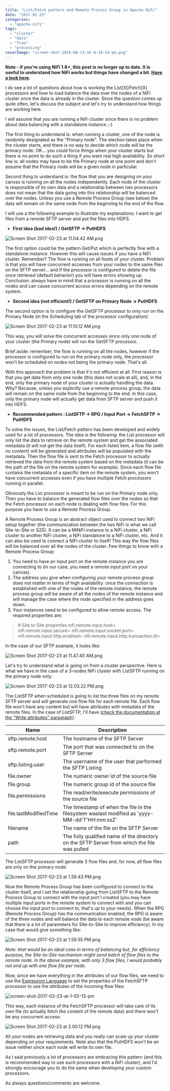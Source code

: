 ```yaml
---
title: "List/Fetch pattern and Remote Process Group in Apache NiFi"
date: "2017-02-23"
categories: 
  - "apache-nifi"
tags: 
  - "cluster"
  - "data"
  - "flow"
  - "processing"
coverImage: "screen-shot-2016-08-13-at-8-18-54-pm.png"
---
```


**Note - if you're using NiFi 1.8+, this post is no longer up to date. It is useful to understand how NiFi works but things have changed a bit. [Have a look here](https://pierrevillard.com/2018/10/29/nifi-1-8-revolutionizing-the-list-fetch-pattern-and-more/).**

I do see a lot of questions about how is working the List\[X\]/Fetch\[X\] processors and how to load balance the data over the nodes of a NiFi cluster once the data is already in the cluster. Since the question comes up quite often, let's discuss the subject and let's try to understand how things are working here.

I will assume that you are running a NiFi cluster since there is no problem about data balancing with a standalone instance ;-)

The first thing to understand is: when running a cluster, one of the node is randomly designated as the "Primary node". The election takes place when the cluster starts, and there is no way to decide which node will be the primary node. OK... you could force things when your cluster starts but there is no point to do such a thing if you want real high availability. So short line is: all nodes may have to be the Primary node at one point and don't assume that the Primary node will be a given node in particular.

Second thing to understand is: the flow that you are designing on your canvas is running on all the nodes independently. Each node of the cluster is responsible of its own data and a relationship between two processors does not mean that the data going into this relationship will be balanced over the nodes. Unless you use a Remote Process Group (see below) the data will remain on the same node from the beginning to the end of the flow.

I will use a the following example to illustrate my explanations: I want to get files from a remote SFTP server and put the files into HDFS.

- **First idea (bad idea!) / GetSFTP -> PutHDFS**

![Screen Shot 2017-02-23 at 11.04.42 AM.png](images/screen-shot-2017-02-23-at-11-04-42-am.png)

The first option could be the pattern Get/Put which is perfectly fine with a standalone instance. However this will cause issues if you have a NiFi cluster. Remember? The flow is running on all hosts of your cluster. Problem is that you will have concurrent accesses from your nodes to the same files on the SFTP server... and if the processor is configured to delete the file once retrieved (default behavior) you will have errors showing up. Conclusion: always have in mind that a processor is running on all the nodes and can cause concurrent access errors depending on the remote system.

- **Second idea (not efficient!) / GetSFTP on Primary Node -> PutHDFS**

The second option is to configure the GetSFTP processor to only run on the Primary Node (in the Scheduling tab of the processor configuration):

![Screen Shot 2017-02-23 at 11.10.12 AM.png](images/screen-shot-2017-02-23-at-11-10-12-am.png)

This way, you will solve the concurrent accesses since only one node of your cluster (the Primary node) will run the GetSFTP processor.

Brief aside: remember, the flow is running on all the nodes, however if the processor is configured to run on the primary node only, the processor won't be scheduled on nodes not being the primary node. That's all.

With this approach the problem is that it's not efficient at all. First reason is that you get data from only one node (this does not scale at all), and, in the end, only the primary node of your cluster is actually handling the data. Why? Because, unless you explicitly use a remote process group, the data will remain on the same node from the beginning to the end. In this case, only the primary node will actually get data from SFTP server and push it into HDFS.

- **Recommended pattern : ListSFTP -> RPG / Input Port -> FetchSFTP -> PutHDFS**

To solve the issues, the List/Fetch pattern has been developed and widely used for a lot of processors. The idea is the following: the List processor will only list the data to retrieve on the remote system and get the associated metadata (it will not get the data itself). For each listed item, a flow file (with no content) will be generated and attributes will be populated with the metadata. Then the flow file is sent to the Fetch processor to actually retrieved the data from the remote system based on the metadata (it can be the path of the file on the remote system for example). Since each flow file contains the metadata of a specific item on the remote system, you won't have concurrent accesses even if you have multiple Fetch processors running in parallel.

Obviously the List processor is meant to be run on the Primary node only. Then you have to balance the generated flow files over the nodes so that the Fetch processor on each node is dealing with flow files. For this purpose you have to use a Remote Process Group.

A Remote Process Group is an abstract object used to connect two NiFi setup together (the communication between the two NiFi is what we call Site-to-Site or S2S). It can be a MiNiFi instance to a NiFi cluster, a NiFi cluster to another NiFi cluster, a NiFi standalone to a NiFi cluster, etc. And it can also be used to connect a NiFi cluster to itself! This way the flow files will be balanced over all the nodes of the cluster. Few things to know with a Remote Process Group:

1. You need to have an input port on the remote instance you are connecting to (in our case, you need a remote input port on your canvas).
2. The address you give when configuring your remote process group does not matter in terms of high availability: once the connection is established with one of the nodes of the remote instance, the remote process group will be aware of all the nodes of the remote instance and will manage the case where the node specified in the address goes down.
3. Your instances need to be configured to allow remote access. The required properties are:

> \# Site to Site properties nifi.remote.input.host= nifi.remote.input.secure= nifi.remote.input.socket.port= nifi.remote.input.http.enabled= nifi.remote.input.http.transaction.ttl=

In the case of our SFTP example, it looks like:

![Screen Shot 2017-02-23 at 11.47.40 AM.png](images/screen-shot-2017-02-23-at-11-47-40-am.png)

Let's try to understand what is going on from a cluster perspective. Here is what we have in the case of a 3-nodes NiFi cluster with ListSFTP running on the primary node only:

![Screen Shot 2017-02-23 at 12.03.22 PM.png](images/screen-shot-2017-02-23-at-12-03-22-pm.png)

The ListSFTP when scheduled is going to list the three files on my remote SFTP server and will generate one flow file for each remote file. Each flow file won't have any content but will have attributes with metadata of the remote files. In the case of ListSFTP, I'll have ([check the documentation at the "Write attributes" paragraph](https://nifi.apache.org/docs/nifi-docs/components/org.apache.nifi.processors.standard.ListSFTP/)):

| Name | Description |
| --- | --- |
| sftp.remote.host | The hostname of the SFTP Server |
| sftp.remote.port | The port that was connected to on the SFTP Server |
| sftp.listing.user | The username of the user that performed the SFTP Listing |
| file.owner | The numeric owner id of the source file |
| file.group | The numeric group id of the source file |
| file.permissions | The read/write/execute permissions of the source file |
| file.lastModifiedTime | The timestamp of when the file in the filesystem waslast modified as 'yyyy-MM-dd'T'HH:mm:ssZ' |
| filename | The name of the file on the SFTP Server |
| path | The fully qualified name of the directory on the SFTP Server from which the file was pulled |

The ListSFTP processor will generate 3 flow files and, for now, all flow files are only on the primary node:

![Screen Shot 2017-02-23 at 1.59.43 PM.png](images/screen-shot-2017-02-23-at-1-59-43-pm.png)

Now the Remote Process Group has been configured to connect to the cluster itself, and I set the relationship going from ListSFTP to the Remote Process Group to connect with the input port I created (you may have multiple input ports in the remote system to connect with and you can choose the input port to connect to, that's up to your needs). When the RPG (Remote Process Group) has the communication enabled, the RPG is aware of the three nodes and will balance the data to each remote node (be aware that there is a lot of parameters for Site-to-Site to improve efficiency). In my case that would give something like:

![Screen Shot 2017-02-23 at 1.59.55 PM.png](images/screen-shot-2017-02-23-at-1-59-55-pm.png)

_Note: that would be an ideal case in terms of balancing but, for efficiency purpose, the Site-to-Site mechanism might send batch of flow files to the remote node. In the above example, with only 3 flow files, I would probably not end up with one flow file per node._

Now, since we have everything in the attributes of our flow files, we need to use the [Expression Language](https://nifi.apache.org/docs/nifi-docs/html/expression-language-guide.html) to set the properties of the FetchSFTP processor to use the attributes of the incoming flow files:

![screen-shot-2017-02-23-at-1-55-13-pm](images/screen-shot-2017-02-23-at-1-55-13-pm.png)

This way, each instance of the FetchSFTP processor will take care of its own file (to actually fetch the content of the remote data) and there won't be any concurrent access:

![Screen Shot 2017-02-23 at 2.00.12 PM.png](images/screen-shot-2017-02-23-at-2-00-12-pm.png)

All your nodes are retrieving data and you really can scale up your cluster depending on your requirements. Note also that the PutHDFS won't be an issue neither since each node will write its own file.

As I said previously a lot of processors are embracing this pattern (and this is recommended way to use such processors with a NiFi cluster), and I'd strongly encourage you to do the same when developing your custom processors.

As always questions/comments are welcome.
